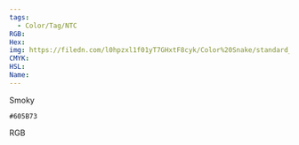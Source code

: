 ```yaml
---
tags:
  - Color/Tag/NTC
RGB:
Hex:
img: https://filedn.com/l0hpzxl1f01yT7GHxtF8cyk/Color%20Snake/standard_csv_to_svg/%23/605B73.svg
CMYK:
HSL:
Name:
---
```

Smoky
```palette
#605B73
```
RGB
